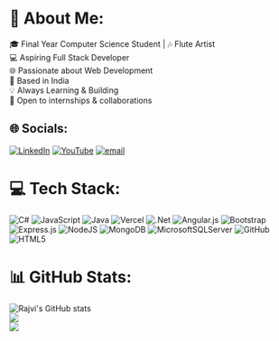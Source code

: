 # 💫 About Me:
🎓 Final Year Computer Science Student | 🎶 Flute Artist <br>💻 Aspiring Full Stack Developer<br>🌐 Passionate about Web Development <br>📍 Based in India<br>💡 Always Learning & Building<br>🤝 Open to internships & collaborations 


## 🌐 Socials:
[![LinkedIn](https://img.shields.io/badge/LinkedIn-%230077B5.svg?logo=linkedin&logoColor=white)](https://linkedin.com/in/RajviAdesara) [![YouTube](https://img.shields.io/badge/YouTube-%23FF0000.svg?logo=YouTube&logoColor=white)](https://youtube.com/@@adesararajvi) [![email](https://img.shields.io/badge/Email-D14836?logo=gmail&logoColor=white)](mailto:rajviadesara09@gmail.com) 

# 💻 Tech Stack:
![C#](https://img.shields.io/badge/c%23-%23239120.svg?style=for-the-badge&logo=csharp&logoColor=white) ![JavaScript](https://img.shields.io/badge/javascript-%23323330.svg?style=for-the-badge&logo=javascript&logoColor=%23F7DF1E) ![Java](https://img.shields.io/badge/java-%23ED8B00.svg?style=for-the-badge&logo=openjdk&logoColor=white) ![Vercel](https://img.shields.io/badge/vercel-%23000000.svg?style=for-the-badge&logo=vercel&logoColor=white) ![.Net](https://img.shields.io/badge/.NET-5C2D91?style=for-the-badge&logo=.net&logoColor=white) ![Angular.js](https://img.shields.io/badge/angular.js-%23E23237.svg?style=for-the-badge&logo=angularjs&logoColor=white) ![Bootstrap](https://img.shields.io/badge/bootstrap-%238511FA.svg?style=for-the-badge&logo=bootstrap&logoColor=white) ![Express.js](https://img.shields.io/badge/express.js-%23404d59.svg?style=for-the-badge&logo=express&logoColor=%2361DAFB) ![NodeJS](https://img.shields.io/badge/node.js-6DA55F?style=for-the-badge&logo=node.js&logoColor=white) ![MongoDB](https://img.shields.io/badge/MongoDB-%234ea94b.svg?style=for-the-badge&logo=mongodb&logoColor=white) ![MicrosoftSQLServer](https://img.shields.io/badge/Microsoft%20SQL%20Server-CC2927?style=for-the-badge&logo=microsoft%20sql%20server&logoColor=white) ![GitHub](https://img.shields.io/badge/github-%23121011.svg?style=for-the-badge&logo=github&logoColor=white) ![HTML5](https://img.shields.io/badge/html5-%23E34F26.svg?style=for-the-badge&logo=html5&logoColor=white)
# 📊 GitHub Stats:
![Rajvi's GitHub stats](https://github-readme-stats.vercel.app/api?username=RajviAdesara&theme=dark&hide_border=false&include_all_commits=true&count_private=true)
<br/>
![](https://nirzak-streak-stats.vercel.app/?user=RajviAdesara&theme=dark&hide_border=false)<br/>
![](https://github-readme-stats.vercel.app/api/top-langs/?username=RajviAdesara&theme=dark&hide_border=false&include_all_commits=true&count_private=false&layout=compact)

<!-- Proudly created with GPRM ( https://gprm.itsvg.in ) -->
